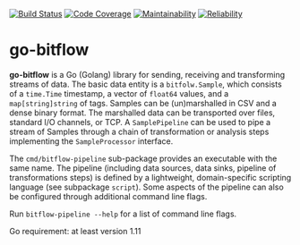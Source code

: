 [![Build Status](https://ci.bitflow.team/jenkins/buildStatus/icon?job=Bitflow%2Fgo-bitflow%2Fmaster&build=lastBuild)](http://wally144.cit.tu-berlin.de/jenkins/blue/organizations/jenkins/Bitflow%2Fgo-bitflow/activity)
[![Code Coverage](https://ci.bitflow.team/sonarqube/api/project_badges/measure?project=go-bitflow&metric=coverage)](http://wally144.cit.tu-berlin.de/sonarqube/dashboard?id=go-bitflow)
[![Maintainability](https://ci.bitflow.team/sonarqube/api/project_badges/measure?project=go-bitflow&metric=sqale_rating)](http://wally144.cit.tu-berlin.de/sonarqube/dashboard?id=go-bitflow)
[![Reliability](https://ci.bitflow.team/sonarqube/api/project_badges/measure?project=go-bitflow&metric=reliability_rating)](http://wally144.cit.tu-berlin.de/sonarqube/dashboard?id=go-bitflow)

# go-bitflow
**go-bitflow** is a Go (Golang) library for sending, receiving and transforming streams of data.
The basic data entity is a `bitfolw.Sample`, which consists of a `time.Time` timestamp, a vector of `float64` values, and a `map[string]string` of tags.
Samples can be (un)marshalled in CSV and a dense binary format.
The marshalled data can be transported over files, standard I/O channels, or TCP.
A `SamplePipeline` can be used to pipe a stream of Samples through a chain of transformation or analysis steps implementing the `SampleProcessor` interface.

The `cmd/bitflow-pipeline` sub-package provides an executable with the same name.
The pipeline (including data sources, data sinks, pipeline of transformations steps) is defined by a lightweight, domain-specific scripting language (see subpackage `script`).
Some aspects of the pipeline can also be configured through additional command line flags.

Run `bitflow-pipeline --help` for a list of command line flags.

Go requirement: at least version 1.11
